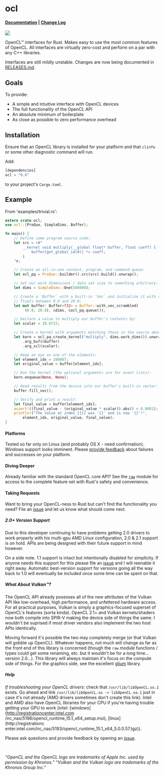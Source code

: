 # ocl

#### [Documentation](http://doc.cogciprocate.com/ocl/) | [Change Log](https://github.com/cogciprocate/ocl/blob/master/RELEASES.md)

[![](http://meritbadge.herokuapp.com/ocl)](https://crates.io/crates/ocl)


OpenCL&trade; interfaces for Rust. Makes easy to use the most common features
of OpenCL. All interfaces are virtually zero-cost and perform on a par with
any C++ libraries.

Interfaces are still mildly unstable. Changes are now being documented in
[RELEASES.md](https://github.com/cogciprocate/ocl/blob/master/RELEASES.md).


## Goals

To provide:
- A simple and intuitive interface with OpenCL devices
- The full functionality of the OpenCL API
- An absolute minimum of boilerplate
- As close as possible to zero performance overhead


## Installation

Ensure that an OpenCL library is installed for your platform and that `clinfo`
or some other diagnostic command will run.

Add:

```rust
[dependencies] 
ocl = "0.6"
```

to your project's `Cargo.toml`.


## Example 

From 'examples/trivial.rs':
```rust
extern crate ocl;
use ocl::{ProQue, SimpleDims, Buffer};

fn main() {
    // Define some program source code:
    let src = r#"
        __kernel void multiply(__global float* buffer, float coeff) {
            buffer[get_global_id(0)] *= coeff;
        }
    "#;

    // Create an all-in-one context, program, and command queue:
    let ocl_pq = ProQue::builder().src(src).build().unwrap();

    // Set our work dimensions / data set size to something arbitrary:
    let dims = SimpleDims::One(500000);

    // Create a `Buffer` with a built-in `Vec` and initialize it with random 
    // floats between 0.0 and 20.0:
    let mut buffer: Buffer<f32> = Buffer::with_vec_scrambled(
         (0.0, 20.0), &dims, &ocl_pq.queue());

    // Declare a value to multiply our buffer's contents by:
    let scalar = 10.0f32;

    // Create a kernel with arguments matching those in the source above:
    let kern = ocl_pq.create_kernel("multiply", dims.work_dims()).unwrap()
        .arg_buf(&buffer)
        .arg_scl(scalar);

    // Keep an eye on one of the elements:
    let element_idx = 200007;
    let original_value = buffer[element_idx];

    // Run the kernel (the optional arguments are for event lists):
    kern.enqueue(None, None);

    // Read results from the device into our buffer's built-in vector:
    buffer.fill_vec();

    // Verify and print a result:
    let final_value = buffer[element_idx];
    assert!((final_value - (original_value * scalar)).abs() < 0.0001);
    println!("The value at index [{}] was '{}' and is now '{}'!", 
        element_idx, original_value, final_value);
}
```

#### Platforms

Tested so far only on Linux (and probably OS X - need confirmation). Windows
support looks imminent. Please [provide feedback] about failures and successes
on your platform.


#### Diving Deeper

Already familiar with the standard OpenCL core API? See the [`raw`] module for
access to the complete feature set with Rust's safety and convenience.


#### Taking Requests

Want to bring your OpenCL-ness to Rust but can't find the functionality you
need? File an [issue] and let us know what should come next.


##### 2.0+ Version Support

Due to this developer continuing to have problems getting 2.0 drivers to work
properly with his multi-gpu AMD Linux configuration, 2.0 & 2.1 support is on
hold. APIs are being designed with their future support in mind however.

On a side note. 1.1 support is intact but intentionally disabled for
simplicity. If anyone needs this support for this please file an [issue] and I
will reenable it right away. Automatic best-version support for versions going
all the way back to 1.0 will eventually be included once some time can be
spent on that.


##### What About Vulkan&trade;?

The OpenCL API already posesses all of the new attributes of the Vulkan API
like low-overhead, high performance, and unfettered hardware access. For all
practical purposes, Vulkan is simply a graphics-focused superset of OpenCL's
features (sorta kinda). OpenCL 2.1+ and Vulkan kernels/shaders now both
compile into SPIR-V making the device side of things the same. I wouldn't be
suprised if most driver vendors also implement the two host APIs identically.

Moving forward it's possible the two may completely merge (or that Vulkan will
gobble up OpenCL). Whatever happens, not much will change as far as the front
end of this library is concerned (though the `raw` module functions / types
could get some renaming, etc. but it wouldn't be for a long time... version
2.0...). This library will always maintain it's focus on the compute side of
things. For the graphics side, see the excellent [glium] library.


##### Help

*If troubleshooting your OpenCL drivers:* check that `/usr/lib/libOpenCL.so.1`
exists. Go ahead and link `/usr/lib/libOpenCL.so -> libOpenCL.so.1` just in
case it's not already (AMD drivers sometimes don't create this link).  Intel
and AMD also have OpenCL libraries for your CPU if you're having trouble
getting your GPU to work (intel: [windows](http://registrationcenter.intel.com
/irc_nas/5198/opencl_runtime_15.1_x64_setup.msi), [linux](http://registrationc
enter.intel.com/irc_nas/5193/opencl_runtime_15.1_x64_5.0.0.57.tgz)).

Please ask questions and provide feedback by opening an
[issue].

<br/>

*“OpenCL and the OpenCL logo are trademarks of Apple Inc. used by permission
by Khronos.”* *“Vulkan and the Vulkan logo are trademarks of the Khronos Group Inc.”*

[`raw`]: http://docs.cogciprocate.com/ocl/raw/index.html
[issue]: https://github.com/cogciprocate/ocl_rust/issues
[provide feedback]: https://github.com/cogciprocate/ocl_rust/issues
[glium]: https://github.com/tomaka/glium
